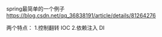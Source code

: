 spring最简单的一个例子
https://blog.csdn.net/qq_36838191/article/details/81264276

两个特点：
1.控制翻转 IOC
2.依赖注入 DI
